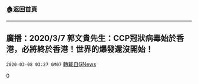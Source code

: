 ###  [:house:返回首頁](https://github.com/ourhimalayas/txt)
---

## 廣播：2020/3/7 郭文貴先生：CCP冠狀病毒始於香港，必將終於香港！世界的爆發還沒開始！
`2020-03-08 03:27 GM07` [轉載自GNews](https://gnews.org/zh-hant/133808/)

0
